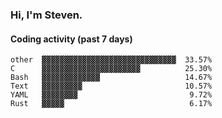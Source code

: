 ### Hi, I'm Steven.

#### Coding activity (past 7 days)
```
other  ▓▓▓▓▓▓▓▓▓▓▓▓▓▓▓▓▓▓▓▓▓▓▓▓▓▓▓▓▓▓  33.57%
C      ▓▓▓▓▓▓▓▓▓▓▓▓▓▓▓▓▓▓▓▓▓▓          25.30%
Bash   ▓▓▓▓▓▓▓▓▓▓▓▓▓                   14.67%
Text   ▓▓▓▓▓▓▓▓▓                       10.57%
YAML   ▓▓▓▓▓▓▓▓                         9.72%
Rust   ▓▓▓▓▓                            6.17%
```
